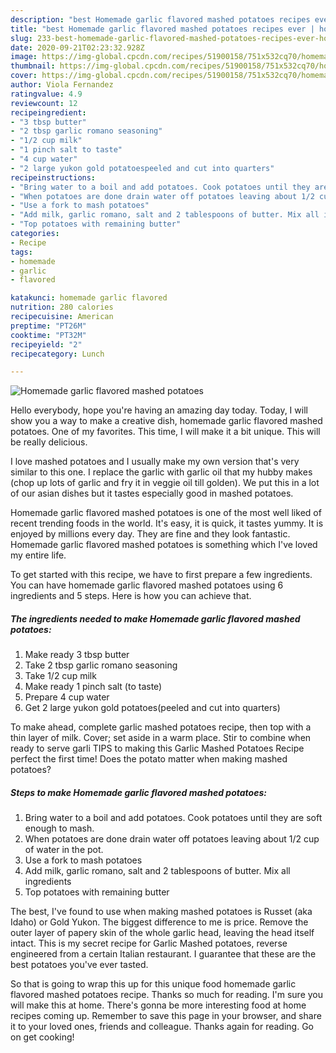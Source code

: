 ```yaml
---
description: "best Homemade garlic flavored mashed potatoes recipes ever | how to make easy Homemade garlic flavored mashed potatoes"
title: "best Homemade garlic flavored mashed potatoes recipes ever | how to make easy Homemade garlic flavored mashed potatoes"
slug: 233-best-homemade-garlic-flavored-mashed-potatoes-recipes-ever-how-to-make-easy-homemade-garlic-flavored-mashed-potatoes
date: 2020-09-21T02:23:32.928Z
image: https://img-global.cpcdn.com/recipes/51900158/751x532cq70/homemade-garlic-flavored-mashed-potatoes-recipe-main-photo.jpg
thumbnail: https://img-global.cpcdn.com/recipes/51900158/751x532cq70/homemade-garlic-flavored-mashed-potatoes-recipe-main-photo.jpg
cover: https://img-global.cpcdn.com/recipes/51900158/751x532cq70/homemade-garlic-flavored-mashed-potatoes-recipe-main-photo.jpg
author: Viola Fernandez
ratingvalue: 4.9
reviewcount: 12
recipeingredient:
- "3 tbsp butter"
- "2 tbsp garlic romano seasoning"
- "1/2 cup milk"
- "1 pinch salt to taste"
- "4 cup water"
- "2 large yukon gold potatoespeeled and cut into quarters"
recipeinstructions:
- "Bring water to a boil and add potatoes. Cook potatoes until they are soft enough to mash."
- "When potatoes are done drain water off potatoes leaving about 1/2 cup of water in the pot."
- "Use a fork to mash potatoes"
- "Add milk, garlic romano, salt and 2 tablespoons of butter. Mix all ingredients"
- "Top potatoes with remaining butter"
categories:
- Recipe
tags:
- homemade
- garlic
- flavored

katakunci: homemade garlic flavored 
nutrition: 280 calories
recipecuisine: American
preptime: "PT26M"
cooktime: "PT32M"
recipeyield: "2"
recipecategory: Lunch

---
```



![Homemade garlic flavored mashed potatoes](https://img-global.cpcdn.com/recipes/51900158/751x532cq70/homemade-garlic-flavored-mashed-potatoes-recipe-main-photo.jpg)

Hello everybody, hope you're having an amazing day today. Today, I will show you a way to make a creative dish, homemade garlic flavored mashed potatoes. One of my favorites. This time, I will make it a bit unique. This will be really delicious.

I love mashed potatoes and I usually make my own version that&#39;s very similar to this one. I replace the garlic with garlic oil that my hubby makes (chop up lots of garlic and fry it in veggie oil till golden). We put this in a lot of our asian dishes but it tastes especially good in mashed potatoes.

Homemade garlic flavored mashed potatoes is one of the most well liked of recent trending foods in the world. It's easy, it is quick, it tastes yummy. It is enjoyed by millions every day. They are fine and they look fantastic. Homemade garlic flavored mashed potatoes is something which I've loved my entire life.


To get started with this recipe, we have to first prepare a few ingredients. You can have homemade garlic flavored mashed potatoes using 6 ingredients and 5 steps. Here is how you can achieve that.

<!--inarticleads1-->

##### The ingredients needed to make Homemade garlic flavored mashed potatoes:

1. Make ready 3 tbsp butter
1. Take 2 tbsp garlic romano seasoning
1. Take 1/2 cup milk
1. Make ready 1 pinch salt (to taste)
1. Prepare 4 cup water
1. Get 2 large yukon gold potatoes(peeled and cut into quarters)


To make ahead, complete garlic mashed potatoes recipe, then top with a thin layer of milk. Cover; set aside in a warm place. Stir to combine when ready to serve garli TIPS to making this Garlic Mashed Potatoes Recipe perfect the first time! Does the potato matter when making mashed potatoes? 

<!--inarticleads2-->

##### Steps to make Homemade garlic flavored mashed potatoes:

1. Bring water to a boil and add potatoes. Cook potatoes until they are soft enough to mash.
1. When potatoes are done drain water off potatoes leaving about 1/2 cup of water in the pot.
1. Use a fork to mash potatoes
1. Add milk, garlic romano, salt and 2 tablespoons of butter. Mix all ingredients
1. Top potatoes with remaining butter


The best, I&#39;ve found to use when making mashed potatoes is Russet (aka Idaho) or Gold Yukon. The biggest difference to me is price. Remove the outer layer of papery skin of the whole garlic head, leaving the head itself intact. This is my secret recipe for Garlic Mashed potatoes, reverse engineered from a certain Italian restaurant. I guarantee that these are the best potatoes you&#39;ve ever tasted. 

So that is going to wrap this up for this unique food homemade garlic flavored mashed potatoes recipe. Thanks so much for reading. I'm sure you will make this at home. There's gonna be more interesting food at home recipes coming up. Remember to save this page in your browser, and share it to your loved ones, friends and colleague. Thanks again for reading. Go on get cooking!
